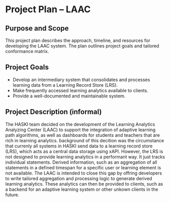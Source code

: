 # Project Plan – LAAC

## Purpose and Scope
This project plan describes the approach, timeline, and resources for developing the LAAC system. The plan outlines project goals and tailored conformance matrix.

## Project Goals
- Develop an intermediary system that consolidates and processes learning data from a Learning Record Store (LRS).
- Make frequently accessed learning analytics available to clients.
- Provide a well-documented and maintainable system.

## Project Description (informal)
The HASKI team decided on the development of the Learning Analytics Analyzing Center (LAAC) to support the integration of adaptive learning path algorithms, as well as dashboards for students and teachers that are rich in learning analytics. background of this decition was the circumstance that currenly all systems in HASKI send data to a learning record store (LRS), which acts as a central data storage using xAPI. However, the LRS is not designed to provide learning analytics in a performant way. It just tracks individual statements. Derived information, such as an aggregation of all statements in a defined timespan for a specific user or learning element is not  available. The LAAC is intended to close this gap by offring developers to write tailored aggregation and processing logic to generate derived learning analytics. These analytics can then be provided to clients, such as a backend for an adaptive learning system or other unkown clients in the future.